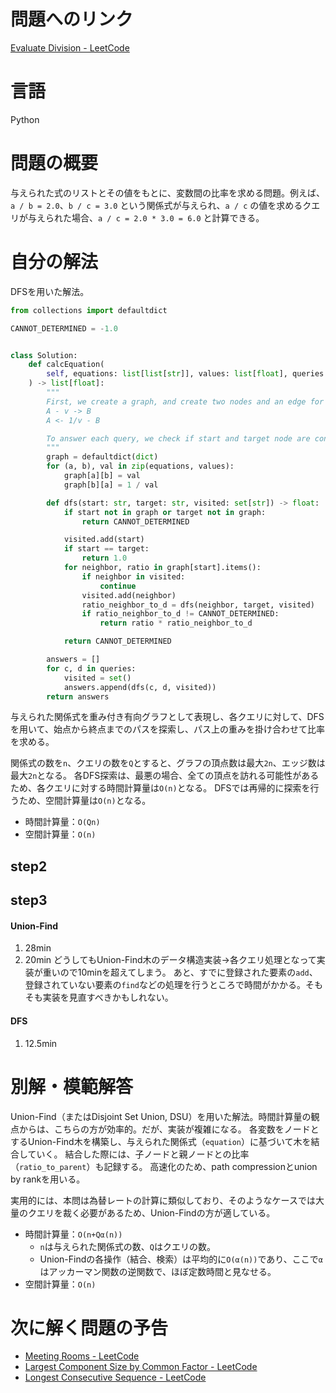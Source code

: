 # 問題へのリンク
[Evaluate Division - LeetCode](https://leetcode.com/problems/evaluate-division/description/)

# 言語
Python

# 問題の概要
与えられた式のリストとその値をもとに、変数間の比率を求める問題。例えば、`a / b = 2.0`、`b / c = 3.0` という関係式が与えられ、`a / c` の値を求めるクエリが与えられた場合、`a / c = 2.0 * 3.0 = 6.0` と計算できる。

# 自分の解法

DFSを用いた解法。
```python
from collections import defaultdict

CANNOT_DETERMINED = -1.0


class Solution:
    def calcEquation(
        self, equations: list[list[str]], values: list[float], queries: list[list[str]]
    ) -> list[float]:
        """
        First, we create a graph, and create two nodes and an edge for given an equation [A,B], value v (=A/B) like shown below
        A - v -> B
        A <- 1/v - B

        To answer each query, we check if start and target node are connected using DFS and return their ratio if connected.
        """
        graph = defaultdict(dict)
        for (a, b), val in zip(equations, values):
            graph[a][b] = val
            graph[b][a] = 1 / val

        def dfs(start: str, target: str, visited: set[str]) -> float:
            if start not in graph or target not in graph:
                return CANNOT_DETERMINED

            visited.add(start)
            if start == target:
                return 1.0
            for neighbor, ratio in graph[start].items():
                if neighbor in visited:
                    continue
                visited.add(neighbor)
                ratio_neighbor_to_d = dfs(neighbor, target, visited)
                if ratio_neighbor_to_d != CANNOT_DETERMINED:
                    return ratio * ratio_neighbor_to_d

            return CANNOT_DETERMINED

        answers = []
        for c, d in queries:
            visited = set()
            answers.append(dfs(c, d, visited))
        return answers
```

与えられた関係式を重み付き有向グラフとして表現し、各クエリに対して、DFSを用いて、始点から終点までのパスを探索し、パス上の重みを掛け合わせて比率を求める。

関係式の数を`n`、クエリの数を`Q`とすると、グラフの頂点数は最大`2n`、エッジ数は最大`2n`となる。
各DFS探索は、最悪の場合、全ての頂点を訪れる可能性があるため、各クエリに対する時間計算量は`O(n)`となる。
DFSでは再帰的に探索を行うため、空間計算量は`O(n)`となる。
- 時間計算量：`O(Qn)`
- 空間計算量：`O(n)`

## step2

## step3

#### Union-Find
1. 28min
2. 20min
どうしてもUnion-Find木のデータ構造実装→各クエリ処理となって実装が重いので10minを超えてしまう。
あと、すでに登録された要素の`add`、登録されていない要素の`find`などの処理を行うところで時間がかかる。そもそも実装を見直すべきかもしれない。

#### DFS
1. 12.5min

# 別解・模範解答
Union-Find（またはDisjoint Set Union, DSU）を用いた解法。時間計算量の観点からは、こちらの方が効率的。だが、実装が複雑になる。
各変数をノードとするUnion-Find木を構築し、与えられた関係式（`equation`）に基づいて木を結合していく。
結合した際には、子ノードと親ノードとの比率（`ratio_to_parent`）も記録する。
高速化のため、path compressionとunion by rankを用いる。

実用的には、本問は為替レートの計算に類似しており、そのようなケースでは大量のクエリを裁く必要があるため、Union-Findの方が適している。


- 時間計算量：`O(n+Qα(n))`
  - `n`は与えられた関係式の数、`Q`はクエリの数。
  - Union-Findの各操作（結合、検索）は平均的に`O(α(n))`であり、ここで`α`はアッカーマン関数の逆関数で、ほぼ定数時間と見なせる。
- 空間計算量：`O(n)`

# 次に解く問題の予告
- [Meeting Rooms - LeetCode](https://leetcode.com/problems/meeting-rooms/)
- [Largest Component Size by Common Factor - LeetCode](https://leetcode.com/problems/largest-component-size-by-common-factor/description/)
- [Longest Consecutive Sequence - LeetCode](https://leetcode.com/problems/longest-consecutive-sequence/description/)

